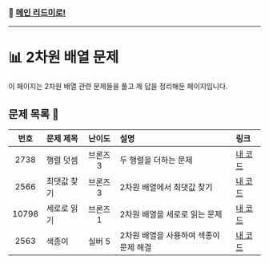 ### 🚀 [메인 리드미로!](../../README.md)

---

# 📊 2차원 배열 문제 

이 페이지는 2차원 배열 관련 문제들을 풀고 제 답을 정리해둔 페이지입니다.

##  문제 목록 📝

| 번호  | 문제 제목                  | 난이도    | 설명                       | 링크                            |
|:-----:|:---------------------------|:---------:|:---------------------------|:-----------------------------|
| 2738  | 행렬 덧셈                  | 브론즈 3  |두 행렬을 더하는 문제        | [내 코드](./Problem2738.cpp) |
| 2566  | 최댓값 찾기                | 브론즈 3  |2차원 배열에서 최댓값 찾기    | [내 코드](./Problem2566.cpp) |
| 10798 | 세로로 읽기                | 브론즈 1  |2차원 배열을 세로로 읽는 문제 | [내 코드](./Problem10798.cpp) |
| 2563  | 색종이                      | 실버 5  |2차원 배열을 사용하여 색종이 문제 해결 | [내 코드](./Problem2563.cpp) |
